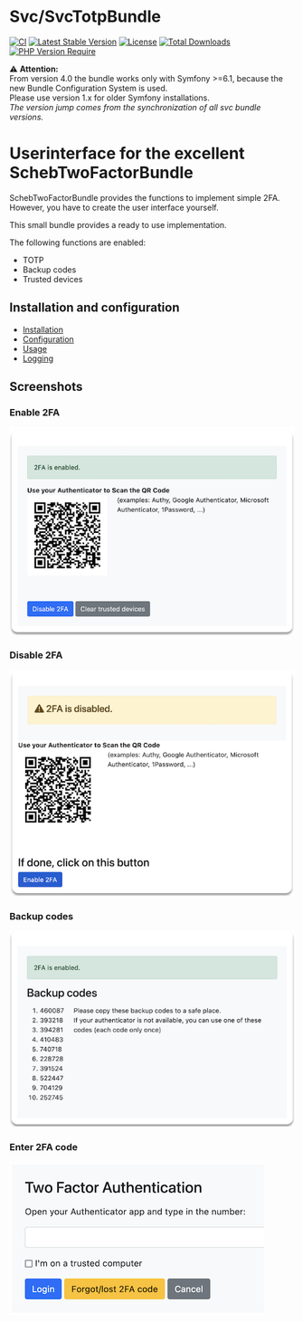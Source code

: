 # Svc/SvcTotpBundle

[![CI](https://github.com/Sven-Ve/svc-totp-bundle/actions/workflows/php.yml/badge.svg)](https://github.com/Sven-Ve/svc-totp-bundle/actions/workflows/php.yml) 
[![Latest Stable Version](https://poser.pugx.org/svc/totp-bundle/v)](https://packagist.org/packages/svc/totp-bundle) 
[![License](https://poser.pugx.org/svc/totp-bundle/license)](https://packagist.org/packages/svc/totp-bundle) 
[![Total Downloads](https://poser.pugx.org/svc/totp-bundle/downloads)](https://packagist.org/packages/svc/totp-bundle)
[![PHP Version Require](http://poser.pugx.org/svc/totp-bundle/require/php)](https://packagist.org/packages/svc/totp-bundle)

:warning: **Attention:** <br/>
From version 4.0 the bundle works only with Symfony >=6.1, because the new Bundle Configuration System is used.<br/>
Please use version 1.x for older Symfony installations.<br/>
*The version jump comes from the synchronization of all svc bundle versions.*

# Userinterface for the excellent SchebTwoFactorBundle

SchebTwoFactorBundle provides the functions to implement simple 2FA. However, you have to create the user interface yourself.

This small bundle provides a ready to use implementation.

The following functions are enabled:
* TOTP 
* Backup codes
* Trusted devices

## Installation and configuration
* [Installation](docs/installation.md)
* [Configuration](docs/config.md)
* [Usage](docs/usage.md)
* [Logging](docs/logging.md)

## Screenshots

### Enable 2FA

![Enable 2FA](/docs/images/2fa-enabled.png)

### Disable 2FA

![Disable 2FA](/docs/images/2fa-disabled.png)

### Backup codes

![Backup codes](/docs/images/backup-codes.png)

### Enter 2FA code

![Enter 2FA code](/docs/images/2fa-enter-code.png)
